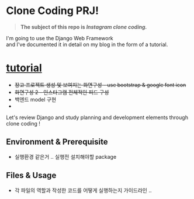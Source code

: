 # Clone Coding PRJ!
> **The subject of this repo is _Instagram clone coding._**

I'm going to use the Django Web Framework <br>
and I've documented it in detail on my blog in the form of a tutorial.

# [tutorial](https://kangsu-2ji.tistory.com/132)

- ~~장고 프로젝트 생성 및 보여지는 화면구성 - use bootstrap & google font icon~~
- ~~화면구성 2 - 인스타그램 전체적인 피드 구성~~
- 백엔드 model 구현
- 

Let's review Django and study planning and development elements through clone coding !

## Environment & Prerequisite
- 실행환경 같은거 .. 실행전 설치해야할 package

## Files & Usage
- 각 파일의 역할과 작성한 코드를 어떻게 실행하는지 가이드라인 ..
